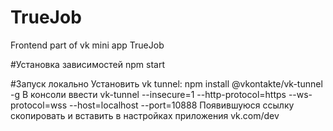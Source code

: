 # TrueJob
Frontend part of vk mini app TrueJob

#Установка зависимостей
npm start

#Запуск локально
Установить vk tunnel: npm install @vkontakte/vk-tunnel -g
В консоли ввести vk-tunnel --insecure=1 --http-protocol=https --ws-protocol=wss --host=localhost --port=10888
Появившуюся ссылку скопировать и вставить в настройках приложения vk.com/dev

